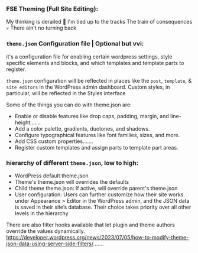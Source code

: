 ### FSE Theming (Full Site Editing):
My thinking is derailed 🤪 I'm tied up to the tracks 
The train of consequences 💀 There ain't no turning back
### `theme.json` Configuration file | Optional but vvi:
it's a configuration file for enabling certain wordpress settings, style specific elements and blocks, and which templates and template parts to register.

`theme.json` configuration will be reflected in places like the `post`, `template`, & `site editors` in the WordPress admin dashboard. Custom styles, in particular, will be reflected in the Styles interface

Some of the things you can do with theme.json are:

- Enable or disable features like drop caps, padding, margin, and line-height.......
- Add a color palette, gradients, duotones, and shadows.
- Configure typographical features like font families, sizes, and more.
- Add CSS custom properties.......
- Register custom templates and assign parts to template part areas.

### hierarchy of different `theme.json`, low to high:
- WordPress default theme.json
- Theme's theme.json will overrides the defaults
- Child theme theme.json: If active, will override parent's theme.json
- User configuration: Users can further customize how their site works under Appearance > Editor in the WordPress admin, and the JSON data is saved in their site’s database. Their choice takes priority over all other levels in the hierarchy

There are also filter hooks available that let plugin and theme authors override the values dynamically. https://developer.wordpress.org/news/2023/07/05/how-to-modify-theme-json-data-using-server-side-filters/.......